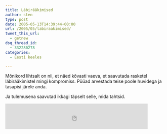 ```yaml
---
title: Läbirääkimised
author: sten
type: post
date: 2005-05-13T14:39:44+00:00
url: /2005/05/labiraakimised/
tweet_this_url:
  - getnew
dsq_thread_id:
  - 332280278
categories:
  - Eesti keeles

---
```

Mõnikord lihtsalt on nii, et näed kõvasti vaeva, et saavutada rasketel läbirääkimistel mingi kompromiss. Püüad arvestada teise poole huvidega ja tasapisi järele anda.

Ja tulemusena saavutad ikkagi täpselt selle, mida tahtsid.

<iframe src="http://www.facebook.com/plugins/like.php?href=http%3A%2F%2Fsten.tamkivi.com%2F2005%2F05%2Flabiraakimised%2F&layout=standard&show_faces=true&width=450&action=like&colorscheme=light&height=80" scrolling="no" frameborder="0" style="border:none; overflow:hidden; width:450px; height:80px;" allowTransparency="true"></iframe>
